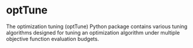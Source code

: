 optTune
=======

The optimization tuning (optTune) Python package contains various tuning algorithms designed for tuning an optimization algorithm under multiple objective function evaluation budgets.
